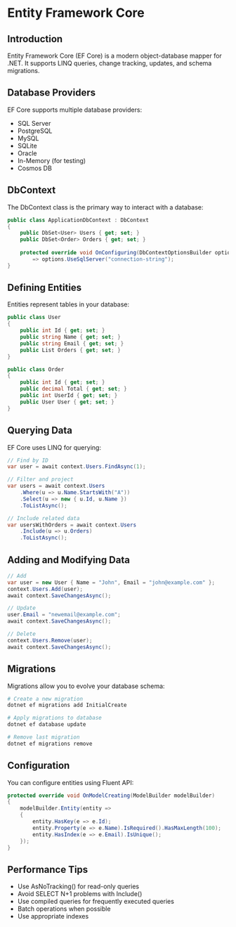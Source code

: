 # Entity Framework Core

## Introduction

Entity Framework Core (EF Core) is a modern object-database mapper for .NET. It supports LINQ queries, change tracking, updates, and schema migrations.

## Database Providers

EF Core supports multiple database providers:
- SQL Server
- PostgreSQL
- MySQL
- SQLite
- Oracle
- In-Memory (for testing)
- Cosmos DB

## DbContext

The DbContext class is the primary way to interact with a database:

```csharp
public class ApplicationDbContext : DbContext
{
    public DbSet<User> Users { get; set; }
    public DbSet<Order> Orders { get; set; }
    
    protected override void OnConfiguring(DbContextOptionsBuilder options)
        => options.UseSqlServer("connection-string");
}
```

## Defining Entities

Entities represent tables in your database:

```csharp
public class User
{
    public int Id { get; set; }
    public string Name { get; set; }
    public string Email { get; set; }
    public List Orders { get; set; }
}

public class Order
{
    public int Id { get; set; }
    public decimal Total { get; set; }
    public int UserId { get; set; }
    public User User { get; set; }
}
```

## Querying Data

EF Core uses LINQ for querying:

```csharp
// Find by ID
var user = await context.Users.FindAsync(1);

// Filter and project
var users = await context.Users
    .Where(u => u.Name.StartsWith("A"))
    .Select(u => new { u.Id, u.Name })
    .ToListAsync();

// Include related data
var usersWithOrders = await context.Users
    .Include(u => u.Orders)
    .ToListAsync();
```

## Adding and Modifying Data

```csharp
// Add
var user = new User { Name = "John", Email = "john@example.com" };
context.Users.Add(user);
await context.SaveChangesAsync();

// Update
user.Email = "newemail@example.com";
await context.SaveChangesAsync();

// Delete
context.Users.Remove(user);
await context.SaveChangesAsync();
```

## Migrations

Migrations allow you to evolve your database schema:

```bash
# Create a new migration
dotnet ef migrations add InitialCreate

# Apply migrations to database
dotnet ef database update

# Remove last migration
dotnet ef migrations remove
```

## Configuration

You can configure entities using Fluent API:

```csharp
protected override void OnModelCreating(ModelBuilder modelBuilder)
{
    modelBuilder.Entity(entity =>
    {
        entity.HasKey(e => e.Id);
        entity.Property(e => e.Name).IsRequired().HasMaxLength(100);
        entity.HasIndex(e => e.Email).IsUnique();
    });
}
```

## Performance Tips

- Use AsNoTracking() for read-only queries
- Avoid SELECT N+1 problems with Include()
- Use compiled queries for frequently executed queries
- Batch operations when possible
- Use appropriate indexes